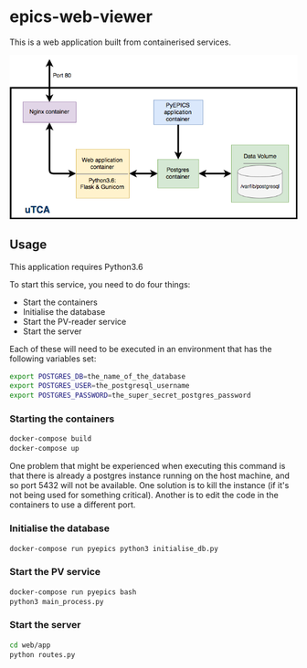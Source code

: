 # epics-web-viewer
This is a web application built from containerised services.

![architecture](architecture_image.png "Layout of the web app")

## Usage
This application requires Python3.6

To start this service, you need to do four things:
* Start the containers
* Initialise the database
* Start the PV-reader service
* Start the server

Each of these will need to be executed in an environment that has the following variables set:
```bash
export POSTGRES_DB=the_name_of_the_database
export POSTGRES_USER=the_postgresql_username
export POSTGRES_PASSWORD=the_super_secret_postgres_password
```

### Starting the containers
```bash
docker-compose build
docker-compose up
```
One problem that might be experienced when executing this command is that there is already a postgres instance running on the host machine, and so port 5432 will not be available.  One solution is to kill the instance (if it's not being used for something critical). Another is to edit the code in the containers to use a different port.

### Initialise the database
```bash
docker-compose run pyepics python3 initialise_db.py
```

### Start the PV service
```bash
docker-compose run pyepics bash
python3 main_process.py
```

### Start the server
```bash
cd web/app
python routes.py
```
